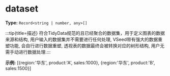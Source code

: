 # dataset

**Type:** `Record<string | number, any>[]`

:::tip{title=描述}
符合TidyData规范的且已经聚合的数据集，用于定义图表的数据来源和结构, 用户输入的数据集并不需要进行任何处理, VSeed带有强大的数据重塑功能, 会自行进行数据重塑, 透视表的数据最终会被转换对应的树形结构, 用户无需手动进行数据处理.:::


 

**示例:**
[{region:'华东', product:'A', sales:1000}, {region:'华东', product:'B', sales:1500}]


 

